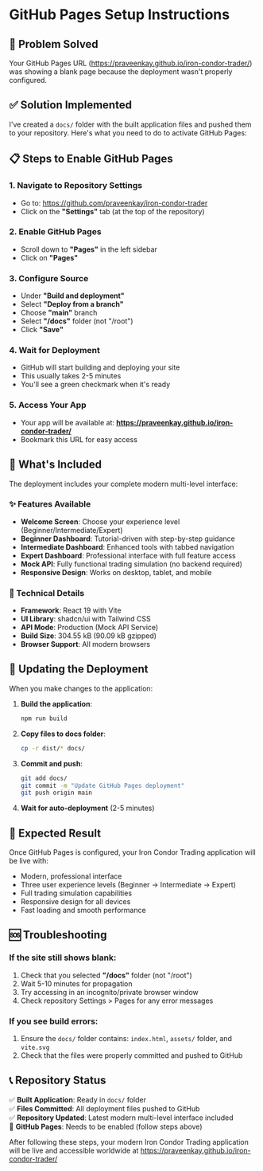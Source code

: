# GitHub Pages Setup Instructions

## 🎯 Problem Solved
Your GitHub Pages URL (https://praveenkay.github.io/iron-condor-trader/) was showing a blank page because the deployment wasn't properly configured.

## ✅ Solution Implemented
I've created a `docs/` folder with the built application files and pushed them to your repository. Here's what you need to do to activate GitHub Pages:

## 📋 Steps to Enable GitHub Pages

### 1. Navigate to Repository Settings
- Go to: https://github.com/praveenkay/iron-condor-trader
- Click on the **"Settings"** tab (at the top of the repository)

### 2. Enable GitHub Pages
- Scroll down to **"Pages"** in the left sidebar
- Click on **"Pages"**

### 3. Configure Source
- Under **"Build and deployment"**
- Select **"Deploy from a branch"**
- Choose **"main"** branch
- Select **"/docs"** folder (not "/root")
- Click **"Save"**

### 4. Wait for Deployment
- GitHub will start building and deploying your site
- This usually takes 2-5 minutes
- You'll see a green checkmark when it's ready

### 5. Access Your App
- Your app will be available at: **https://praveenkay.github.io/iron-condor-trader/**
- Bookmark this URL for easy access

## 🚀 What's Included

The deployment includes your complete modern multi-level interface:

### ✨ Features Available
- **Welcome Screen**: Choose your experience level (Beginner/Intermediate/Expert)
- **Beginner Dashboard**: Tutorial-driven with step-by-step guidance
- **Intermediate Dashboard**: Enhanced tools with tabbed navigation
- **Expert Dashboard**: Professional interface with full feature access
- **Mock API**: Fully functional trading simulation (no backend required)
- **Responsive Design**: Works on desktop, tablet, and mobile

### 🔧 Technical Details
- **Framework**: React 19 with Vite
- **UI Library**: shadcn/ui with Tailwind CSS
- **API Mode**: Production (Mock API Service)
- **Build Size**: 304.55 kB (90.09 kB gzipped)
- **Browser Support**: All modern browsers

## 🔄 Updating the Deployment

When you make changes to the application:

1. **Build the application**:
   ```bash
   npm run build
   ```

2. **Copy files to docs folder**:
   ```bash
   cp -r dist/* docs/
   ```

3. **Commit and push**:
   ```bash
   git add docs/
   git commit -m "Update GitHub Pages deployment"
   git push origin main
   ```

4. **Wait for auto-deployment** (2-5 minutes)

## 🎉 Expected Result

Once GitHub Pages is configured, your Iron Condor Trading application will be live with:

- Modern, professional interface
- Three user experience levels (Beginner → Intermediate → Expert)
- Full trading simulation capabilities
- Responsive design for all devices
- Fast loading and smooth performance

## 🆘 Troubleshooting

### If the site still shows blank:
1. Check that you selected **"/docs"** folder (not "/root")
2. Wait 5-10 minutes for propagation
3. Try accessing in an incognito/private browser window
4. Check repository Settings > Pages for any error messages

### If you see build errors:
1. Ensure the `docs/` folder contains: `index.html`, `assets/` folder, and `vite.svg`
2. Check that the files were properly committed and pushed to GitHub

## 📞 Repository Status

✅ **Built Application**: Ready in `docs/` folder  
✅ **Files Committed**: All deployment files pushed to GitHub  
✅ **Repository Updated**: Latest modern multi-level interface included  
🔲 **GitHub Pages**: Needs to be enabled (follow steps above)

After following these steps, your modern Iron Condor Trading application will be live and accessible worldwide at https://praveenkay.github.io/iron-condor-trader/